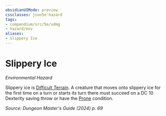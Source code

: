 ```yaml
---
obsidianUIMode: preview
cssclasses: json5e-hazard
tags:
- compendium/src/5e/xdmg
- hazard/env
aliases:
- Slippery Ice
---
```

# Slippery Ice
*Environmental Hazard*  

Slippery ice is [Difficult Terrain](/3-Mechanics/CLI/variant-rules/difficult-terrain-xphb.md). A creature that moves onto slippery ice for the first time on a turn or starts its turn there must succeed on a DC 10 Dexterity saving throw or have the [Prone](conditions.md#Prone) condition.

*Source: Dungeon Master's Guide (2024) p. 69*